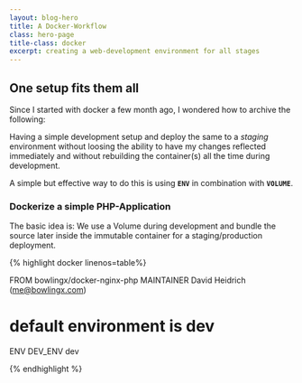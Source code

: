 ```yaml
---
layout: blog-hero
title: A Docker-Workflow
class: hero-page
title-class: docker
excerpt: creating a web-development environment for all stages
---
```


## One setup fits them all 

Since I started with docker a few month ago, I wondered how to archive the following: 

Having a simple development setup and deploy the same to a _staging_ environment without loosing the ability to
have my changes reflected immediately and without rebuilding the container(s) all the time during development.

A simple but effective way to do this is using **`ENV`** in combination with **`VOLUME`**.

### Dockerize a simple PHP-Application

The basic idea is: We use a Volume during development and bundle the source later inside the immutable container 
for a staging/production deployment.

{% highlight docker linenos=table%}

FROM bowlingx/docker-nginx-php
MAINTAINER David Heidrich (me@bowlingx.com)

# default environment is dev
ENV DEV_ENV dev

{% endhighlight %}